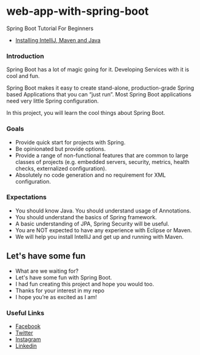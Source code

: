 # web-app-with-spring-boot

Spring Boot Tutorial For Beginners
* [Installing IntelliJ, Maven and Java](#installing-tools)

### Introduction

Spring Boot has a lot of magic going for it. Developing Services with it is cool and fun.

Spring Boot makes it easy to create stand-alone, production-grade Spring based Applications that you can “just run”. Most Spring Boot applications need very little Spring configuration.

In this project, you will learn the cool things about Spring Boot.

### Goals
- Provide quick start for projects with Spring.
- Be opinionated but provide options.
- Provide a range of non-functional features that are common to large classes of projects (e.g. embedded servers, security, metrics, health checks, externalized configuration).
- Absolutely no code generation and no requirement for XML configuration.

### Expectations
- You should know Java. You should understand usage of Annotations.
- You should understand the basics of Spring framework.
- A basic understanding of JPA, Spring Security will be useful.
- You are NOT expected to have any experience with Eclipse or Maven.
- We will help you install IntelliJ and get up and running with Maven.

## Let's have some fun
- What are we waiting for?
- Let's have some fun with Spring Boot.
- I had fun creating this project and hope you would too.
- Thanks for your interest in my repo
 - I hope you’re as excited as I am! 


### Useful Links
- [Facebook](https://www.facebook.com/xola.mkhatshwa.5)
- [Twitter](https://twitter.com/XolaMkhatshwa)
- [Instagram](https://www.instagram.com/xola_mkhatshwa/)
- [Linkedin](https://www.linkedin.com/in/xola-mkhatshwa-966482a0/)







